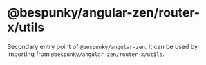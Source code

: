 # @bespunky/angular-zen/router-x/utils

Secondary entry point of `@bespunky/angular-zen`. It can be used by importing from `@bespunky/angular-zen/router-x/utils`.
